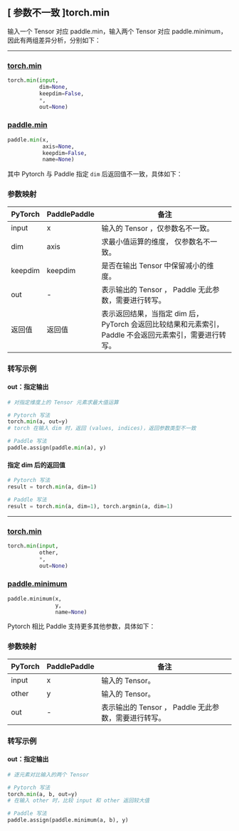 ## [ 参数不一致 ]torch.min
输入一个 Tensor 对应 paddle.min，输入两个 Tensor 对应 paddle.minimum，因此有两组差异分析，分别如下：

--------------------------------------------------------------------------------------------------
### [torch.min](https://pytorch.org/docs/stable/generated/torch.min.html?highlight=min#torch.min)

```python
torch.min(input,
          dim=None,
          keepdim=False,
          *,
          out=None)
```

### [paddle.min](https://www.paddlepaddle.org.cn/documentation/docs/zh/api/paddle/min_cn.html#min)

```python
paddle.min(x,
           axis=None,
           keepdim=False,
           name=None)
```

其中 Pytorch 与 Paddle 指定 `dim` 后返回值不一致，具体如下：
### 参数映射
| PyTorch       | PaddlePaddle | 备注                                                   |
| ------------- | ------------ | ------------------------------------------------------ |
| input         | x            | 输入的 Tensor ，仅参数名不一致。                                      |
| dim           | axis         | 求最小值运算的维度， 仅参数名不一致。                                      |
| keepdim       | keepdim      | 是否在输出 Tensor 中保留减小的维度。  |
| out           | -            | 表示输出的 Tensor ， Paddle 无此参数，需要进行转写。               |
| 返回值           | 返回值            | 表示返回结果，当指定 dim 后，PyTorch 会返回比较结果和元素索引， Paddle 不会返回元素索引，需要进行转写。               |

### 转写示例
#### out：指定输出
```python
# 对指定维度上的 Tensor 元素求最大值运算

# Pytorch 写法
torch.min(a, out=y)
# torch 在输入 dim 时，返回 (values, indices)，返回参数类型不一致

# Paddle 写法
paddle.assign(paddle.min(a), y)
```
#### 指定 dim 后的返回值
```python
# Pytorch 写法
result = torch.min(a, dim=1)

# Paddle 写法
result = torch.min(a, dim=1), torch.argmin(a, dim=1)
```

--------------------------------------------------------------------------------------------------

### [torch.min](https://pytorch.org/docs/stable/generated/torch.min.html?highlight=min#torch.min)

```python
torch.min(input,
          other,
          *,
          out=None)
```

### [paddle.minimum](https://www.paddlepaddle.org.cn/documentation/docs/zh/api/paddle/minimum_cn.html#minimum)

```python
paddle.minimum(x,
               y,
               name=None)
```

Pytorch 相比 Paddle 支持更多其他参数，具体如下：
### 参数映射
| PyTorch       | PaddlePaddle | 备注                                                   |
| ------------- | ------------ | ------------------------------------------------------ |
| input         | x            | 输入的 Tensor。                                      |
| other         | y            | 输入的 Tensor。                                      |
| out           | -            | 表示输出的 Tensor ， Paddle 无此参数，需要进行转写。               |


### 转写示例
#### out：指定输出
```python
# 逐元素对比输入的两个 Tensor

# Pytorch 写法
torch.min(a, b, out=y)
# 在输入 other 时，比较 input 和 other 返回较大值

# Paddle 写法
paddle.assign(paddle.minimum(a, b), y)
```
